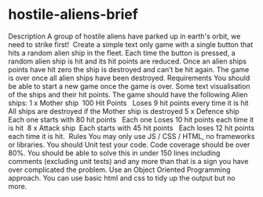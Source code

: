 # hostile-aliens-brief
Description A group of hostile aliens have parked up in earth's orbit, we need to strike first!   Create a simple text only game with a single button that hits a random alien ship in the fleet. Each time the button is pressed, a random alien ship is hit and its hit points are reduced. Once an alien ships points have hit zero the ship is destroyed and can’t be hit again. The game is over once all alien ships have been destroyed.  Requirements You should be able to start a new game once the game is over. Some text visualisation of the ships and their hit points. The game should have the following Alien ships: 1 x Mother ship  100 Hit Points   Loses 9 hit points every time it is hit   All ships are destroyed if the Mother ship is destroyed 5 x Defence ship   Each one starts with 80 hit points   Each one Loses 10 hit points each time it is hit  8 x Attack ship  Each starts with 45 hit points   Each loses 12 hit points each time it is hit.   Rules You may only use JS / CSS / HTML, no frameworks or libraries. You should Unit test your code. Code coverage should be over 80%. You should be able to solve this in under 150 lines including comments (excluding unit tests) and any more than that is a sign you have over complicated the problem. Use an Object Oriented Programming approach. You can use basic html and css to tidy up the output but no more.
